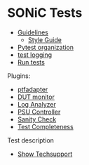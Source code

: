 # SONiC Tests

- [Guidelines](guidelines.md)
  - [Style Guide](styleguide.md)
- [Pytest organization](pytest.org.md)
- [test logging](pytest.logging.md)
- [Run tests](pytest.run.md)

Plugins:
- [ptfadapter](/tests/common/ptfadapter/README.md)
- [DUT monitor](/tests/common/dut_monitor/README.md)
- [Log Analyzer](/tests/common/loganalyzer/README.md)
- [PSU Controller](/tests/common/pdu_controller/README.md)
- [Sanity Check](/tests/common/sanity_check/README.md)
- [Test Completeness](/tests/common/test_completeness/README.md)

Test description
- [Show Techsupport](/tests/show_techsupport/README.md)

